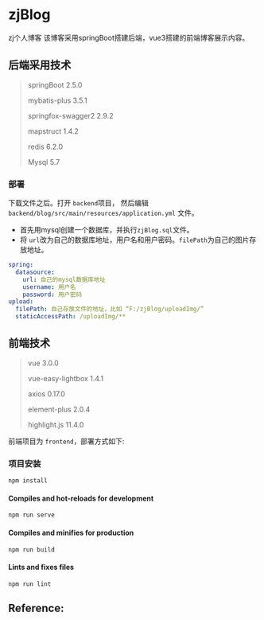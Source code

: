 # zjBlog
zj个人博客
该博客采用springBoot搭建后端，vue3搭建的前端博客展示内容。

## 后端采用技术
> springBoot 2.5.0
> 
> mybatis-plus 3.5.1 
> 
> springfox-swagger2 2.9.2
> 
> mapstruct 1.4.2 
> 
> redis 6.2.0 
> 
> Mysql 5.7
### 部署
下载文件之后。打开 `backend`项目， 然后编辑 `backend/blog/src/main/resources/application.yml` 文件。
+ 首先用mysql创建一个数据库，并执行`zjBlog.sql`文件。
+ 将 `url`改为自己的数据库地址，用户名和用户密码。`filePath`为自己的图片存放地址。
```yaml
spring:
  datasource:
    url: 自己的mysql数据库地址
    username: 用户名
    password: 用户密码
upload:
  filePath: 自己存放文件的地址，比如 “F:/zjBlog/uploadImg/”
  staticAccessPath: /uploadImg/**
```


## 前端技术
> vue 3.0.0 
> 
> vue-easy-lightbox 1.4.1
> 
> axios 0.17.0 
> 
> element-plus 2.0.4
> 
> highlight.js 11.4.0

前端项目为 `frontend`，部署方式如下: 

### 项目安装
```
npm install
```

#### Compiles and hot-reloads for development
```
npm run serve
```

#### Compiles and minifies for production
```
npm run build
```

#### Lints and fixes files
```
npm run lint
```

## Reference:
<a href="https://github.com/"></a>
